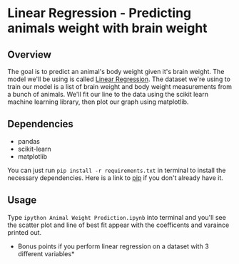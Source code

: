 # Linear Regression - Predicting animals weight with brain weight

## Overview
The goal is to predict an animal's body weight given it's brain weight. The model we'll be using is called [Linear Regression](http://www.statisticssolutions.com/what-is-linear-regression/). The dataset we're using to train our model is a list of brain weight and body weight measurements from a bunch of animals. We'll fit our line to the data using the scikit learn machine learning library, then plot our graph using matplotlib.

## Dependencies

* pandas
* scikit-learn
* matplotlib

You can just run
`pip install -r requirements.txt` 
in terminal to install the necessary dependencies. Here is a link to [pip](https://pip.pypa.io/en/stable/installing/) if you don't already have it.

## Usage

Type `ipython Animal Weight Prediction.ipynb` into terminal and you'll see the scatter plot and line of best fit appear with the coefficents and varaince printed out.

* Bonus points if you perform linear regression on a dataset with 3 different variables*
